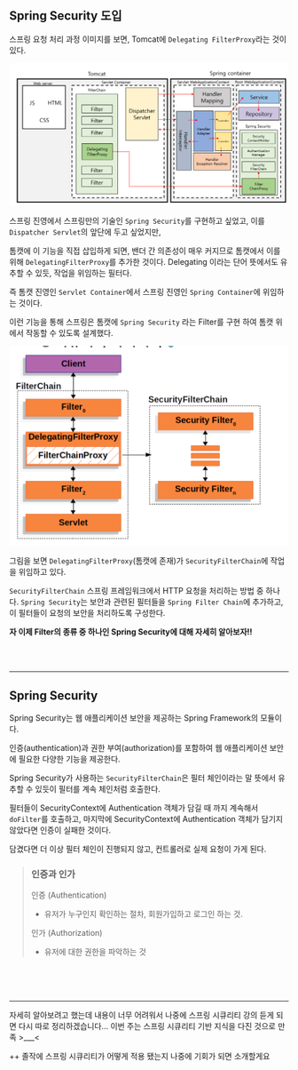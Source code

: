 ## Spring Security 도입

스프링 요청 처리 과정 이미지를 보면, Tomcat에 `Delegating FilterProxy`라는 것이 있다.

![img_4.png](img/img_4.png)

스프링 진영에서 스프링만의 기술인 `Spring Security`를 구현하고 싶었고, 이를 `Dispatcher Servlet`의 앞단에 두고 싶었지만,

톰캣에 이 기능을 직접 삽입하게 되면, 밴더 간 의존성이 매우 커지므로 톰캣에서 이를 위해 `DelegatingFilterProxy`를 추가한 것이다.
Delegating 이라는 단어 뜻에서도 유추할 수 있듯, 작업을 위임하는 필터다.

즉 톰캣 진영인 `Servlet Container`에서 스프링 진영인 `Spring Container`에 위임하는 것이다.

이런 기능을 통해 스프링은 톰캣에 `Spring Security` 라는 Filter를 구현 하여 톰캣 위에서 작동할 수 있도록 설계했다.

![img.png](img/img10.png)

그림을 보면 `DelegatingFilterProxy`(톰캣에 존재)가 `SecurityFilterChain`에 작업을 위임하고 있다.

`SecurityFilterChain` 스프링 프레임워크에서 HTTP 요청을 처리하는 방법 중 하나다.
`Spring Security`는 보안과 관련된 필터들을 `Spring Filter Chain`에 추가하고, 이 필터들이 요청의 보안을 처리하도록 구성한다.

**자 이제 Filter의 종류 중 하나인 Spring Security에 대해 자세히 알아보자!!**


<br>
<br>

---

## Spring Security

Spring Security는 웹 애플리케이션 보안을 제공하는 Spring Framework의 모듈이다.

인증(authentication)과 권한 부여(authorization)를 포함하여 웹 애플리케이션 보안에 필요한 다양한 기능을 제공한다.

Spring Security가 사용하는 `SecurityFilterChain`은 필터 체인이라는 말 뜻에서 유추할 수 있듯이 필터를 계속 체인처럼 호출한다.

필터들이 SecurityContext에 Authentication 객체가 담길 때 까지 계속해서 `doFilter`를 호출하고, 
마지막에 SecurityContext에 Authentication 객체가 담기지 않았다면 인증이 실패한 것이다.

담겼다면 더 이상 필터 체인이 진행되지 않고, 컨트롤러로 실제 요청이 가게 된다.

> ### 인증과 인가
> 인증 (Authentication)
>- 유저가 누구인지 확인하는 절차, 회원가입하고 로그인 하는 것.
> 
> 인가 (Authorization)
>- 유저에 대한 권한을 파악하는 것

<br>
<br>
<br>

---
자세히 알아보려고 했는데 내용이 너무 어려워서 나중에 스프링 시큐리티 강의 듣게 되면 다시 따로 정리하겠습니다...
이번 주는 스프링 시큐리티 기반 지식을 다진 것으로 만족 >___<

++ 졸작에 스프링 시큐리티가 어떻게 적용 됐는지 나중에 기회가 되면 소개할게요